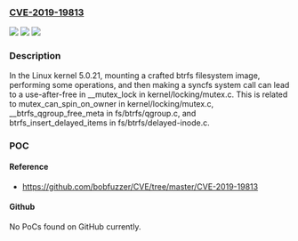 ### [CVE-2019-19813](https://cve.mitre.org/cgi-bin/cvename.cgi?name=CVE-2019-19813)
![](https://img.shields.io/static/v1?label=Product&message=n%2Fa&color=blue)
![](https://img.shields.io/static/v1?label=Version&message=n%2Fa&color=blue)
![](https://img.shields.io/static/v1?label=Vulnerability&message=n%2Fa&color=brighgreen)

### Description

In the Linux kernel 5.0.21, mounting a crafted btrfs filesystem image, performing some operations, and then making a syncfs system call can lead to a use-after-free in __mutex_lock in kernel/locking/mutex.c. This is related to mutex_can_spin_on_owner in kernel/locking/mutex.c, __btrfs_qgroup_free_meta in fs/btrfs/qgroup.c, and btrfs_insert_delayed_items in fs/btrfs/delayed-inode.c.

### POC

#### Reference
- https://github.com/bobfuzzer/CVE/tree/master/CVE-2019-19813

#### Github
No PoCs found on GitHub currently.

